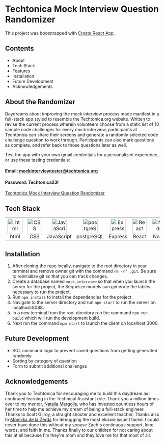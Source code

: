 # Techtonica Mock Interview Question Randomizer

This project was bootstrapped with [Create React App](https://github.com/facebook/create-react-app).

## Contents

- About
- Tech Stack
- Features
- Installation
- Future Development
- Acknowledgements

## About the Randomizer

Daydreams about improving the mock interview process made manifest in a full-stack app styled to resemble the Techtonica.org website. Written to revise the current process wherein volunteers choose from a static list of 10 sample code challenges for every mock interview, participants at Techtonica can share their screens and generate a randomly selected code challenge question to work through. Participants can also mark questions as complete, and refer back to those questions later as well.


Test the app with your own gmail credentials for a personalized experience, or use these testing credentials: 
#### Email: mockinterviewtester@techtonica.org
#### Password: Techtonica23!
[Techtonica Mock Interview Question Randomizer](https://server-xmwi.onrender.com)
## Tech Stack

<table align="center">
  <tr>
    <td align="center" width="96">
        <img src="https://user-images.githubusercontent.com/74997368/168923681-ece848fc-5700-430b-957f-e8de784e9847.png" width="48" height="48" alt="html" />
      <br>html
    </td>
    <td align="center" width="96">
        <img src="https://user-images.githubusercontent.com/74997368/168924521-589f95da-069a-496a-bcc1-ee6dd132ff12.png" width="48" height="48" alt="CSS" />
      <br>CSS
    </td>
    <td align="center" width="96">
        <img src="https://user-images.githubusercontent.com/74997368/168977094-6a5073a2-2f48-4f5a-ae0e-ed1421a678c6.png" width="48" height="48" alt="JavaScript" />
      <br>JavaScript
    </td>
    <td align="center" width="96">
        <img src="https://user-images.githubusercontent.com/74997368/168976819-15a1f4e0-29cf-4ac0-94a7-1f15eee374a1.png" width="48" height="48" alt="postgreSQL" />
      <br>postgreSQL
    </td>
    <td align="center" width="96">
        <img src="https://user-images.githubusercontent.com/74997368/168978951-5ac2af5e-c911-4e59-b493-683071cf1860.png" width="48" height="48" alt="Express" />
      <br>Express
    </td>
    <td align="center" width="96">
        <img src="https://user-images.githubusercontent.com/74997368/168979311-4a486cad-32c8-46f4-a5da-912fdc51b2d6.png" width="48" height="48" alt="React" />
      <br>React
    </td>
    <td align="center" width="96">
        <img src="https://user-images.githubusercontent.com/74997368/168979848-733f7090-0f78-401a-9ceb-4267231abef7.png" width="48" height="48" alt="Node" />
      <br>Node
    </td>
     <td align="center" width="96">
        <img src="https://cdn.iconscout.com/icon/free/png-512/free-sequelize-2-1175003.png?f=avif&w=256" width="48" height="48" alt="Sequelize" />
      <br>Sequelize
    </td>
  
  </tr>
</table>


## Installation
1. After cloning the repo locally, navigate to the root directory in your terminal and remove owner git with the command `rm -rf .git`. Be sure to reinitialize git so that you can track changes.
2. Create a database named `mock_interview` so that when you launch the server for the project, the Sequelize models can generate the tables necessary to run the project.
3. Run `npm install` to install the dependencies for the project.
4. Navigate to the server directory and run `npm start` to run the server on localhost:8088.
5. In a new terminal from the root directory run the command `npm run build` which will run the development build.
7. Next run the command `npm start` to launch the client on localhost:3000.


## Future Development 

- SQL command logic to prevent saved questions from getting generated randomly
- Sorting by category of question
- Form to submit additional challenges 


## Acknowledgements 

Thank you to Techtonica for encouraging me to build this daydream as I continued learning in the Technical Assistant role. Thank you a million times over to my mentor, [Natalia Margolis](https://github.com/Nmargolis), who has invested countless hours of her time to help me achieve my dream of being a full-stack engineer. Thanks to Scott Gilroy, a straight shooter and excellent teacher. Thanks also to [Monikka de la Zerda](https://www.linkedin.com/in/mdelazerda/) for debugging the most elusive issue I faced. I could never have done this without my spouse Zach's continuous support, kind words, and faith in me. Thanks finally to our children for not caring about this at all because I'm they're mom and they love me for that most of all. 
